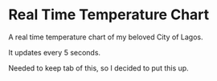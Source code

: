 # Real Time Temperature Chart

A real time temperature chart of my beloved City of Lagos.

It updates every 5 seconds.

Needed to keep tab of this, so I decided to put this up.
